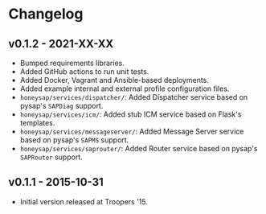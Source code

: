 Changelog
=========

v0.1.2 - 2021-XX-XX
-------------------

- Bumped requirements libraries.
- Added GitHub actions to run unit tests.
- Added Docker, Vagrant and Ansible-based deployments.
- Added example internal and external profile configuration files.
- `honeysap/services/dispatcher/`: Added Dispatcher service based on pysap's `SAPDiag` support.
- `honeysap/services/icm/`: Added stub ICM service based on Flask's templates.
- `honeysap/services/messageserver/`: Added Message Server service based on pysap's `SAPMS` support.
- `honeysap/services/saprouter/`: Added Router service based on pysap's `SAPRouter` support.

v0.1.1 - 2015-10-31
-------------------

- Initial version released at Troopers '15.
